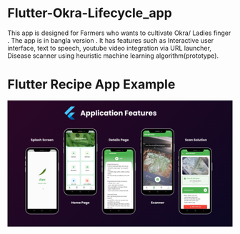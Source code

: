 # Flutter-Okra-Lifecycle_app
This app is designed for Farmers who wants to cultivate Okra/ Ladies finger . The app is in bangla version . It has features such as Interactive user interface, text to speech, youtube video integration via URL launcher, Disease scanner using heuristic machine learning algorithm(prototype).
# Flutter Recipe App Example



![screenshot](assets/images/features.png)




